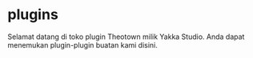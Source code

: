 # plugins
Selamat datang di toko plugin Theotown milik Yakka Studio. Anda dapat menemukan plugin-plugin buatan kami disini.
